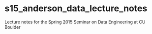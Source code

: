 # s15_anderson_data_lecture_notes
Lecture notes for the Spring 2015 Seminar on Data Engineering at CU Boulder
